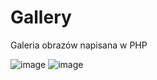 # Gallery
Galeria obrazów napisana w PHP

![image](https://user-images.githubusercontent.com/17749811/152383401-26184b87-5e4b-4810-9544-74e379cc99d9.png)
![image](https://user-images.githubusercontent.com/17749811/152383422-eb2b4ba5-66f7-4c01-9193-e7847422f0ed.png)
